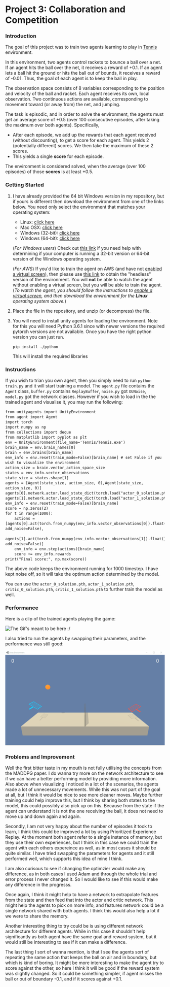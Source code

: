# Project 3: Collaboration and Competition

### Introduction

The goal of this project was to train two agents learning to play in [Tennis](https://github.com/Unity-Technologies/ml-agents/blob/master/docs/Learning-Environment-Examples.md#tennis) environment.

In this environment, two agents control rackets to bounce a ball over a net. If an agent hits the ball over the net, it receives a reward of +0.1.  If an agent lets a ball hit the ground or hits the ball out of bounds, it receives a reward of -0.01.  Thus, the goal of each agent is to keep the ball in play.

The observation space consists of 8 variables corresponding to the position and velocity of the ball and racket. Each agent receives its own, local observation.  Two continuous actions are available, corresponding to movement toward (or away from) the net, and jumping. 

The task is episodic, and in order to solve the environment, the agents must get an average score of +0.5 (over 100 consecutive episodes, after taking the maximum over both agents). Specifically,

- After each episode, we add up the rewards that each agent received (without discounting), to get a score for each agent. This yields 2 (potentially different) scores. We then take the maximum of these 2 scores.
- This yields a single **score** for each episode.

The environment is considered solved, when the average (over 100 episodes) of those **scores** is at least +0.5.

### Getting Started

1. I have already provided the 64 bit Windows version in my repository, but if yours is different then download the environment from one of the links below.  You need only select the environment that matches your operating system:
    - Linux: [click here](https://s3-us-west-1.amazonaws.com/udacity-drlnd/P3/Tennis/Tennis_Linux.zip)
    - Mac OSX: [click here](https://s3-us-west-1.amazonaws.com/udacity-drlnd/P3/Tennis/Tennis.app.zip)
    - Windows (32-bit): [click here](https://s3-us-west-1.amazonaws.com/udacity-drlnd/P3/Tennis/Tennis_Windows_x86.zip)
    - Windows (64-bit): [click here](https://s3-us-west-1.amazonaws.com/udacity-drlnd/P3/Tennis/Tennis_Windows_x86_64.zip)
    
    (_For Windows users_) Check out [this link](https://support.microsoft.com/en-us/help/827218/how-to-determine-whether-a-computer-is-running-a-32-bit-version-or-64) if you need help with determining if your computer is running a 32-bit version or 64-bit version of the Windows operating system.

    (_For AWS_) If you'd like to train the agent on AWS (and have not [enabled a virtual screen](https://github.com/Unity-Technologies/ml-agents/blob/master/docs/Training-on-Amazon-Web-Service.md)), then please use [this link](https://s3-us-west-1.amazonaws.com/udacity-drlnd/P3/Tennis/Tennis_Linux_NoVis.zip) to obtain the "headless" version of the environment.  You will **not** be able to watch the agent without enabling a virtual screen, but you will be able to train the agent.  (_To watch the agent, you should follow the instructions to [enable a virtual screen](https://github.com/Unity-Technologies/ml-agents/blob/master/docs/Training-on-Amazon-Web-Service.md), and then download the environment for the **Linux** operating system above._)

2. Place the file in the  repository, and unzip (or decompress) the file. 

3. You will need to install unity agents for loading the environment. Note for this you will need Python 3.6.1 since with newer versions the required pytorch versions are not available.
    Once you have the right python version you can just run.
    ```
    pip install ./python
    ```
    This will install the required libraries


### Instructions

If you wish to trian you own agent, then you simply need to run `python train.py` and it will start training a model. The `agent.py` file contains the `Agent` class, `buffer.py` contains `ReplayBuffer`, `noise.py` got `OUNoise`, `model.py` got the network classes. However if you wish to load in the the trained agent and visualise it, you may run the following:

```
from unityagents import UnityEnvironment
from agent import Agent
import torch
import numpy as np
from collections import deque
from matplotlib import pyplot as plt
env = UnityEnvironment(file_name='Tennis/Tennis.exe') 
brain_name = env.brain_names[0]
brain = env.brains[brain_name]
env_info = env.reset(train_mode=False)[brain_name] # set False if you wish to visualize the environment
action_size = brain.vector_action_space_size
states = env_info.vector_observations
state_size = states.shape[1]
agents = [Agent(state_size, action_size, 0),Agent(state_size, action_size, 0)]
agents[0].network.actor.load_state_dict(torch.load("actor_0_solution.pth"))
agents[1].network.actor.load_state_dict(torch.load("actor_1_solution.pth"))
env_info = env.reset(train_mode=False)[brain_name]
score = np.zeros(2)
for t in range(1000):
    actions = [agents[0].act(torch.from_numpy(env_info.vector_observations[0]).float(), add_noise=False),
               agents[1].act(torch.from_numpy(env_info.vector_observations[1]).float(), add_noise=False)]
    env_info = env.step(actions)[brain_name]
    score += env_info.rewards
print("Final score:", np.max(score))
```

The above code keeps the environment running for 1000 timestep. I have kept noise off, so it will take the optimum action
determined by the model.

You can use the `actor_0_solution.pth`, `actor_1_solution.pth`, `critic_0_solution.pth`, `critic_1_solution.pth` to further train 
the model as well. 

### Performance

Here is a clip of the trained agents playing the game:

![The Gif's meant to be here :/](./trained.gif)

I also tried to run the agents by swapping their parameters, and the performance was still good:

![The Gif's meant to be here :/](./trained_swapped.gif)


### Problems and Improvement

Well the first bitter taste in my mouth is not fully utilising the concepts from the MADDPG paper. I do wanna try more on the network architecture to see if we can have a better performing model by providing more information. Also above when visualizing I noticed in a lot of the scenarios, the agents made a lot of unnecessary movements. While this was not part of the goal at all, but I think it would be nice to see more cleaner moves. Maybe further training could help improve this, but I think by sharing both states to the model, this could possibly also pick up on this. Because from the state if the agent can understand it is not the one receiving the ball, it does not need to move up and down again and again.

Secondly, I am not very happy about the number of episodes it took to learn, I think this could be improved a lot by using Prioritized Experience Replay. At the moment both agent refer to a single instance of memory, but they use their own experiences, but I think in this case we could train the agent with each others expereince as well, as in most cases it should be quite similar. I have tried swapping the parameters for agents and it still performed well, which supports this idea of mine I think.

I am also curisous to see if changing the optimzier would make any difference, as in both cases I used Adam and through the whole trial and error process I never changed it. So I would like to see if this would make any difference in the progresss.

Once again, I think it might help to have a network to extrapolate features from the state and then feed that into the actor and critic network. This might help the agents to pick on more info, and features network could be a single network shared with both agents. I think this would also help a lot if we were to share the memory.

Another interesting thing to try could be is using different network architecture for different agents. While in this case it shouldn't help significantly as both agent have the same goal and reward system, but it would still be interesting to see if it can make a difference.

The last thing I sort of wanna mention, is that I see the agents sort of repeating the same action that keeps the ball on air and in boundary, but which is kind of boring. It might be more interesting to make the agent try to score against the other, so here I think it will be good if the reward system was slightly changed. So it could be something simpler, if agent misses the ball or out of boundary -0.1, and if it scores against +0.1. 